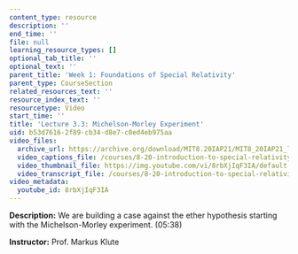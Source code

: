 ```yaml
---
content_type: resource
description: ''
end_time: ''
file: null
learning_resource_types: []
optional_tab_title: ''
optional_text: ''
parent_title: 'Week 1: Foundations of Special Relativity'
parent_type: CourseSection
related_resources_text: ''
resource_index_text: ''
resourcetype: Video
start_time: ''
title: 'Lecture 3.3: Michelson-Morley Experiment'
uid: b53d7616-2f89-cb34-d8e7-c0ed4eb975aa
video_files:
  archive_url: https://archive.org/download/MIT8.20IAP21/MIT8_20IAP21_lec03-3_300k.mp4
  video_captions_file: /courses/8-20-introduction-to-special-relativity-january-iap-2021/1cc89726e9ba5811b7a45d1c45250b73_8rbXjIqF3IA.vtt
  video_thumbnail_file: https://img.youtube.com/vi/8rbXjIqF3IA/default.jpg
  video_transcript_file: /courses/8-20-introduction-to-special-relativity-january-iap-2021/90c281ee9d9268b44d80b5e271475c47_8rbXjIqF3IA.pdf
video_metadata:
  youtube_id: 8rbXjIqF3IA
---
```


**Description:** We are building a case against the ether hypothesis starting with the Michelson-Morley experiment. (05:38)

**Instructor:** Prof. Markus Klute